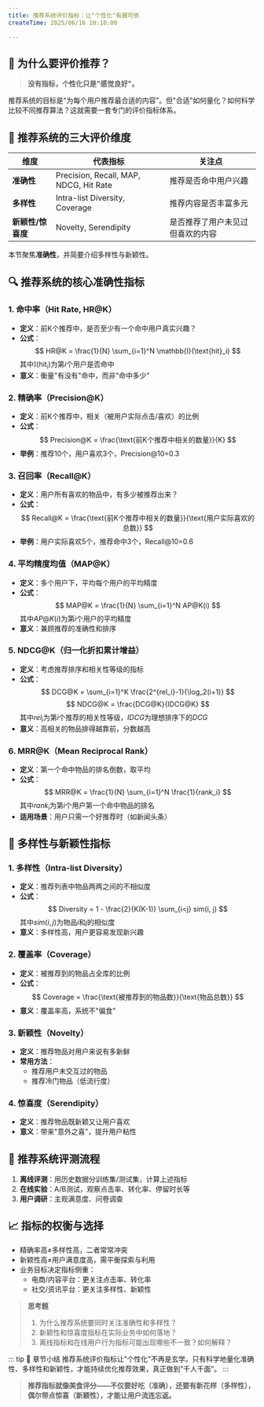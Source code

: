 ```yaml
---
title: 推荐系统评价指标：让"个性化"有据可依
createTime: 2025/06/16 10:10:00

---
```


## 🎯 为什么要评价推荐？

> **没有指标，个性化只是"感觉良好"。**

推荐系统的目标是"为每个用户推荐最合适的内容"。但"合适"如何量化？如何科学比较不同推荐算法？这就需要一套专门的评价指标体系。

## 🧩 推荐系统的三大评价维度

| 维度 | 代表指标 | 关注点 |
|------|----------|--------|
| **准确性** | Precision, Recall, MAP, NDCG, Hit Rate | 推荐是否命中用户兴趣 |
| **多样性** | Intra-list Diversity, Coverage | 推荐内容是否丰富多元 |
| **新颖性/惊喜度** | Novelty, Serendipity | 是否推荐了用户未见过但喜欢的内容 |

本节聚焦**准确性**，并简要介绍多样性与新颖性。

## 🔍 推荐系统的核心准确性指标

### 1. 命中率（Hit Rate, HR@K）

- **定义**：前K个推荐中，是否至少有一个命中用户真实兴趣？
- **公式**：
  $$
  HR@K = \frac{1}{N} \sum_{i=1}^N \mathbb{I}(\text{hit}_i)
  $$
  其中$\mathbb{I}(\text{hit}_i)$为第$i$个用户是否命中
- **意义**：衡量"有没有"命中，而非"命中多少"

### 2. 精确率（Precision@K）

- **定义**：前K个推荐中，相关（被用户实际点击/喜欢）的比例
- **公式**：
  $$
  Precision@K = \frac{\text{前K个推荐中相关的数量}}{K}
  $$
- **举例**：推荐10个，用户喜欢3个，Precision@10=0.3

### 3. 召回率（Recall@K）

- **定义**：用户所有喜欢的物品中，有多少被推荐出来？
- **公式**：
  $$
  Recall@K = \frac{\text{前K个推荐中相关的数量}}{\text{用户实际喜欢的总数}}
  $$
- **举例**：用户实际喜欢5个，推荐命中3个，Recall@10=0.6

### 4. 平均精度均值（MAP@K）

- **定义**：多个用户下，平均每个用户的平均精度
- **公式**：
  $$
  MAP@K = \frac{1}{N} \sum_{i=1}^N AP@K(i)
  $$
  其中$AP@K(i)$为第$i$个用户的平均精度
- **意义**：兼顾推荐的准确性和排序

### 5. NDCG@K（归一化折扣累计增益）

- **定义**：考虑推荐排序和相关性等级的指标
- **公式**：
  $$
  DCG@K = \sum_{i=1}^K \frac{2^{rel_i}-1}{\log_2(i+1)}
  $$
  $$
  NDCG@K = \frac{DCG@K}{IDCG@K}
  $$
  其中$rel_i$为第$i$个推荐的相关性等级，$IDCG$为理想排序下的$DCG$
- **意义**：高相关的物品排得越靠前，分数越高

### 6. MRR@K（Mean Reciprocal Rank）

- **定义**：第一个命中物品的排名倒数，取平均
- **公式**：
  $$
  MRR@K = \frac{1}{N} \sum_{i=1}^N \frac{1}{rank_i}
  $$
  其中$rank_i$为第$i$个用户第一个命中物品的排名
- **适用场景**：用户只需一个好推荐时（如新闻头条）

## 🌈 多样性与新颖性指标

### 1. 多样性（Intra-list Diversity）

- **定义**：推荐列表中物品两两之间的不相似度
- **公式**：
  $$
  Diversity = 1 - \frac{2}{K(K-1)} \sum_{i<j} sim(i, j)
  $$
  其中$sim(i, j)$为物品$i$和$j$的相似度
- **意义**：多样性高，用户更容易发现新兴趣

### 2. 覆盖率（Coverage）

- **定义**：被推荐到的物品占全库的比例
- **公式**：
  $$
  Coverage = \frac{\text{被推荐到的物品数}}{\text{物品总数}}
  $$
- **意义**：覆盖率高，系统不"偏食"

### 3. 新颖性（Novelty）

- **定义**：推荐物品对用户来说有多新鲜
- **常用方法**：
  - 推荐用户未交互过的物品
  - 推荐冷门物品（低流行度）

### 4. 惊喜度（Serendipity）

- **定义**：推荐物品既新颖又让用户喜欢
- **意义**：带来"意外之喜"，提升用户粘性

## 🧪 推荐系统评测流程

1. **离线评测**：用历史数据分训练集/测试集，计算上述指标
2. **在线实验**：A/B测试，观察点击率、转化率、停留时长等
3. **用户调研**：主观满意度、问卷调查

## 📈 指标的权衡与选择

- 精确率高≠多样性高，二者常常冲突
- 新颖性高≠用户满意度高，需平衡探索与利用
- 业务目标决定指标侧重：
  - 电商/内容平台：更关注点击率、转化率
  - 社交/资讯平台：更关注多样性、新颖性



> **思考题**
> 1. 为什么推荐系统要同时关注准确性和多样性？
> 2. 新颖性和惊喜度指标在实际业务中如何落地？
> 3. 离线指标和在线用户行为指标可能出现哪些不一致？如何解释？

::: tip 🎉 章节小结
推荐系统评价指标让"个性化"不再是玄学。只有科学地量化准确性、多样性和新颖性，才能持续优化推荐效果，真正做到"千人千面"。
:::

> **推荐指标就像美食评分——不仅要好吃（准确），还要有新花样（多样性），偶尔带点惊喜（新颖性），才能让用户流连忘返。**






